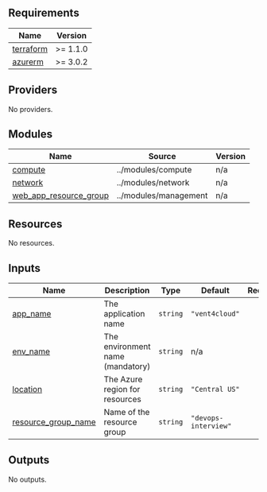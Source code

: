 <!-- BEGIN_TF_DOCS -->
## Requirements

| Name | Version |
|------|---------|
| <a name="requirement_terraform"></a> [terraform](#requirement\_terraform) | >= 1.1.0 |
| <a name="requirement_azurerm"></a> [azurerm](#requirement\_azurerm) | >= 3.0.2 |

## Providers

No providers.

## Modules

| Name | Source | Version |
|------|--------|---------|
| <a name="module_compute"></a> [compute](#module\_compute) | ../modules/compute | n/a |
| <a name="module_network"></a> [network](#module\_network) | ../modules/network | n/a |
| <a name="module_web_app_resource_group"></a> [web\_app\_resource\_group](#module\_web\_app\_resource\_group) | ../modules/management | n/a |

## Resources

No resources.

## Inputs

| Name | Description | Type | Default | Required |
|------|-------------|------|---------|:--------:|
| <a name="input_app_name"></a> [app\_name](#input\_app\_name) | The application name | `string` | `"vent4cloud"` | no |
| <a name="input_env_name"></a> [env\_name](#input\_env\_name) | The environment name (mandatory) | `string` | n/a | yes |
| <a name="input_location"></a> [location](#input\_location) | The Azure region for resources | `string` | `"Central US"` | no |
| <a name="input_resource_group_name"></a> [resource\_group\_name](#input\_resource\_group\_name) | Name of the resource group | `string` | `"devops-interview"` | no |

## Outputs

No outputs.
<!-- END_TF_DOCS -->